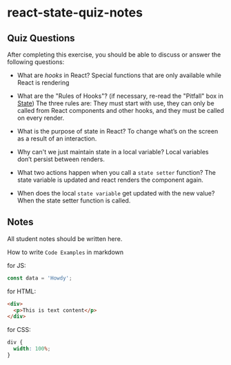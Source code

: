 # react-state-quiz-notes

## Quiz Questions

After completing this exercise, you should be able to discuss or answer the following questions:

- What are _hooks_ in React?
  Special functions that are only available while React is rendering

- What are the "Rules of Hooks"? (if necessary, re-read the "Pitfall" box in [State](https://react.dev/learn/state-a-components-memory))
  The three rules are: They must start with use, they can only be called from React components and other hooks, and they must be called on every render.

- What is the purpose of state in React?
  To change what’s on the screen as a result of an interaction.

- Why can't we just maintain state in a local variable?
  Local variables don’t persist between renders.

- What two actions happen when you call a `state setter` function?
  The state variable is updated and react renders the component again.

- When does the local `state variable` get updated with the new value?
  When the state setter function is called.

## Notes

All student notes should be written here.

How to write `Code Examples` in markdown

for JS:

```javascript
const data = 'Howdy';
```

for HTML:

```html
<div>
  <p>This is text content</p>
</div>
```

for CSS:

```css
div {
  width: 100%;
}
```
